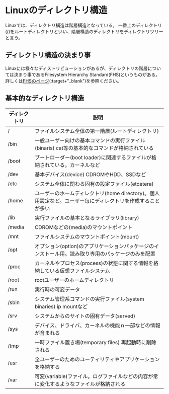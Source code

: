 # Linuxのディレクトリ構造
Linuxでは、ディレクトリ構造は階層構造となっている。
一番上のディレクトリ(/)をルートディレクトリといい、階層構造のディレクトリをディレクトリツリーと言う。


## ディレクトリ構造の決まり事
Linuxには様々なディストリビューションがあるが、ディレクトリの階層については決まり事であるFilesystem Hierarchy Standard(FHS)というものがある。
詳しくは[FHSのページ](https://www.pathname.com/fhs/)(:target+"_blank")を参照ください。


## 基本的なディレクトリ構造

| ディレクトリ | 説明 |
| --- | --- |
| / | ファイルシステム全体の第一階層(ルートディレクトリ) |
| /bin | 一般ユーザー向けの基本コマンドの実行ファイル(binaris) cat等の基本的なコマンドが格納されている |
| /boot | ブートローダー(boot loader)に関連するファイルが格納されている。カーネルなど|
| /dev | 基本デバイス(device) CDROMやHDD、SSDなど|
| /etc | システム全体に関わる固有の設定ファイル(etcetera) |
| /home | ユーザーのホームディレクトリ(home directory)。個人用設定など。ユーザー毎にディレクトリを作成することが多い |
| /lib | 実行ファイルの基本となるライブラリ(library) |
| /media | CDROMなどの(media)のマウントポイント |
| /mnt | ファイルシステムのマウントポイント(mount) |
| /opt | オプション(option)のアプリケーションパッケージのインストール用。読み取り専用のパッケージのみを配置 |
| /proc | カーネルやプロセス(process)の状態に関する情報を格納している仮想ファイルシステム |
| /root | rootユーザーのホームディレクトリ |
| /run | 実行時の可変データ |
| /sbin | システム管理系コマンドの実行ファイル(system binaries) ip mountなど |
| /srv | システムからのサイトの固有データ(served) |
| /sys| デバイス、ドライバ、カーネルの機能ｎ一部などの情報が含まれる |
| /tmp | 一時ファイル置き場(temporary files) 再起動時に削除される |
| /usr | 全ユーザーのためのユーティリティやアプリケーションを格納する |
| /var | 可変(variable)ファイル。ログファイルなどの内容が常に変化するようなファイルが格納される |




